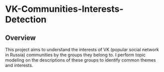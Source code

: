 # VK-Communities-Interests-Detection

## Overview
This project aims to understand the interests of VK (popular social network in Russia) communities by the groups they belong to. I perform topic modeling on the descriptions of these groups to identify common themes and interests.
